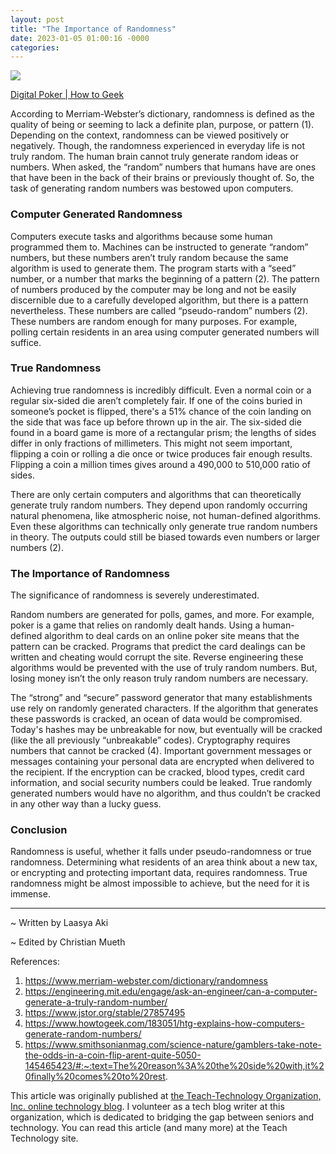 ```yaml
---
layout: post
title: "The Importance of Randomness"
date: 2023-01-05 01:00:16 -0000
categories:
---
```

![](https://www.howtogeek.com/wp-content/uploads/2014/02/video-poker-gambling-randomness.jpg?trim=1,1&bg-color=000&pad=1,1)

[Digital Poker | How to Geek](https://www.howtogeek.com/183051/htg-explains-how-computers-generate-random-numbers/)

According to Merriam-Webster’s dictionary, randomness is defined as the quality of being or seeming to lack a definite plan, purpose, or pattern (1). Depending on the context, randomness can be viewed positively or negatively. Though, the randomness experienced in everyday life is not truly random. The human brain cannot truly generate random ideas or numbers. When asked, the “random” numbers that humans have are ones that have been in the back of their brains or previously thought of. So, the task of generating random numbers was bestowed upon computers. 

### Computer Generated Randomness

Computers execute tasks and algorithms because some human programmed them to. Machines can be instructed to generate “random” numbers, but these numbers aren’t truly random because the same algorithm is used to generate them. The program starts with a “seed” number, or a number that marks the beginning of a pattern (2). The pattern of numbers produced by the computer may be long and not be easily discernible due to a carefully developed algorithm, but there is a pattern nevertheless. These numbers are called “pseudo-random” numbers (2). These numbers are random enough for many purposes. For example, polling certain residents in an area using computer generated numbers will suffice. 

### True Randomness

Achieving true randomness is incredibly difficult. Even a normal coin or a regular six-sided die aren’t completely fair. If one of the coins buried in someone’s pocket is flipped, there's a 51% chance of the coin landing on the side that was face up before thrown up in the air. The six-sided die found in a board game is more of a rectangular prism; the lengths of sides differ in only fractions of millimeters. This might not seem important, flipping a coin or rolling a die once or twice produces fair enough results. Flipping a coin a million times gives around a 490,000 to 510,000 ratio of sides.  

There are only certain computers and algorithms that can theoretically generate truly random numbers. They depend upon randomly occurring natural phenomena, like atmospheric noise, not human-defined algorithms. Even these algorithms can technically only generate true random numbers in theory. The outputs could still be biased towards even numbers or larger numbers (2). 

### The Importance of Randomness

The significance of randomness is severely underestimated. 

Random numbers are generated for polls, games, and more. For example, poker is a game that relies on randomly dealt hands. Using a human-defined algorithm to deal cards on an online poker site means that the pattern can be cracked. Programs that predict the card dealings can be written and cheating would corrupt the site. Reverse engineering these algorithms would be prevented with the use of truly random numbers. But, losing money isn’t the only reason truly random numbers are necessary. 

The “strong” and “secure” password generator that many establishments use rely on randomly generated characters. If the algorithm that generates these passwords is cracked, an ocean of data would be compromised. Today's hashes may be unbreakable for now, but eventually will be cracked (like the all previously “unbreakable” codes). Cryptography requires numbers that cannot be cracked (4). Important government messages or messages containing your personal data are encrypted when delivered to the recipient. If the encryption can be cracked, blood types, credit card information, and social security numbers could be leaked. True randomly generated numbers would have no algorithm, and thus couldn’t be cracked in any other way than a lucky guess. 

### Conclusion

Randomness is useful, whether it falls under pseudo-randomness or true randomness. Determining what residents of an area think about a new tax, or encrypting and protecting important data, requires randomness. True randomness might be almost impossible to achieve, but the need for it is immense.

******
~ Written by Laasya Aki

~ Edited by Christian Mueth

References:
1. https://www.merriam-webster.com/dictionary/randomness
2. https://engineering.mit.edu/engage/ask-an-engineer/can-a-computer-generate-a-truly-random-number/
3. https://www.jstor.org/stable/27857495
4. https://www.howtogeek.com/183051/htg-explains-how-computers-generate-random-numbers/
5. https://www.smithsonianmag.com/science-nature/gamblers-take-note-the-odds-in-a-coin-flip-arent-quite-5050-145465423/#:~:text=The%20reason%3A%20the%20side%20with,it%20finally%20comes%20to%20rest.

This article was originally published at [the Teach-Technology Organization, Inc. online technology blog](https://teach-technology.org/blog). I volunteer as a tech blog writer at this organization, which is dedicated to bridging the gap between seniors and technology. You can read this article (and many more) at the Teach Technology site. 
